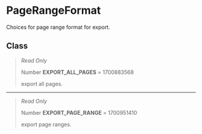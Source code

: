 # PageRangeFormat
Choices for page range format for export.

## Class
> *Read Only* 
> 
> Number **EXPORT_ALL_PAGES** = 1700883568
> 
> export all pages.
*** 
> *Read Only* 
> 
> Number **EXPORT_PAGE_RANGE** = 1700951410
> 
> export page ranges.

